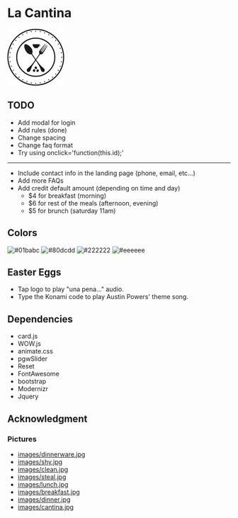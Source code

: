 # La Cantina

![logo](resources/logo-black.png)

## TODO

- Add modal for login
- Add rules (done)
- Change spacing
- Change faq format
- Try using onclick='function(this.id);'
--------------------------------------------------------------------------------
- Include contact info in the landing page (phone, email, etc...)
- Add more FAQs
- Add credit default amount (depending on time and day)
  - $4 for breakfast (morning)
  - $6 for rest of the meals (afternoon, evening)
  - $5 for brunch (saturday 11am)

## Colors

![#01babc](http://via.placeholder.com/150/01babc/000000?text=action)
![#80dcdd](http://via.placeholder.com/150/80dcdd/000000?text=highlight)
![#222222](http://via.placeholder.com/150/222222/ffffff?text=darkish)
![#eeeeee](http://via.placeholder.com/150/eeeeee/000000?text=lightish)

## Easter Eggs

- Tap logo to play "una pena..." audio.
- Type the Konami code to play Austin Powers' theme song.

## Dependencies

- card.js
- WOW.js
- animate.css
- pgwSlider
- Reset
- FontAwesome
- bootstrap
- Modernizr
- Jquery

## Acknowledgment

### Pictures

- [images/dinnerware.jpg](https://encrypted-tbn0.gstatic.com/images?q=tbn:ANd9GcQ7ae21P7ZAGbd0ykZGDdkRdMeD9QKleIAEJdBo9VK-kamejauL)
- [images/shy.jpg](https://cdn.shopify.com/s/files/1/1762/3533/files/black-and-white-quotes39_large.jpg?v=1488748613)
- [images/clean.jpg](https://img.webmd.com/dtmcms/live/webmd/consumer_assets/site_images/article_thumbnails/slideshows/people_foods_cats_can_eat_slideshow/493x335_people_foods_cats_can_eat_slideshow.jpg)
- [images/steal.jpg](https://i.pinimg.com/originals/d5/6d/67/d56d6735c83130506c8b732dd3fa09cc.jpg)
- [images/lunch.jpg](https://github.com/husui)
- [images/breakfast.jpg](https://github.com/isahodge)
- [images/dinner.jpg](https://github.com/jraleman)
- [images/cantina.jpg](https://c1.staticflickr.com/3/2222/1562140042_845917ca33_z.jpg)
